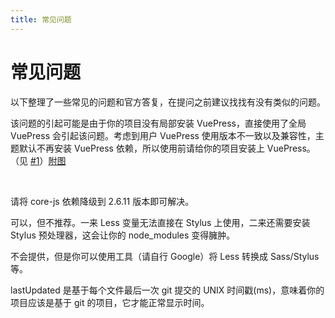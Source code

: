 ```yaml
---
title: 常见问题
---
```


# 常见问题

以下整理了一些常见的问题和官方答复，在提问之前建议找找有没有类似的问题。  
<a-collapse :bordered="false" class="faq-collapse-margin">
  <template v-slot:expandIcon="props">
    <a-icon type="caret-right" :rotate="props.isActive ? 90 : 0" />
  </template>
  <a-collapse-panel header="为什么按照官方配置了主题，仍然运行不了？提示 Cannot find moudle '@SearchBox'？" key="1" class="faq-collapse">
    <p>该问题的引起可能是由于你的项目没有局部安装 VuePress，直接使用了全局 VuePress 会引起该问题。考虑到用户 VuePress 使用版本不一致以及兼容性，主题默认不再安装 VuePress 依赖，所以使用前请给你的项目安装上 VuePress。（见 <a href="https://github.com/zpfz/vuepress-theme-antdocs/issues/1" target="_blank">#1<OutboundLink /></a>）<a href="https://s2.ax1x.com/2020/03/07/3vAGtO.png" target="_blank">附图<OutboundLink /></a></p> 
  </a-collapse-panel>
  <a-collapse-panel header="为什么按照官方配置了主题，仍然运行不了？提示 Cannot find moudle 'core-js/...'？" key="2" class="faq-collapse">  
    <p>请将 core-js 依赖降级到 2.6.11 版本即可解决。</p> 
  </a-collapse-panel>
  <a-collapse-panel header="可以同时使用 Less 和 Stylus 预处理器嘛？" key="3" class="faq-collapse">
    <p>可以，但不推荐。一来 Less 变量无法直接在 Stylus 上使用，二来还需要安装 Stylus 预处理器，这会让你的 node_modules 变得臃肿。</p>
  </a-collapse-panel>
  <a-collapse-panel header="可以提供 Sass/Stylus 等格式的样式文件吗？" key="4" class="faq-collapse">
    <p>不会提供，但是你可以使用工具（请自行 Google）将 Less 转换成 Sass/Stylus 等。</p>
  </a-collapse-panel>
  <a-collapse-panel header="为什么开启了 lastUpdated 功能，文档底部还是没有显示信息？" key="6" class="faq-collapse">
    <p>lastUpdated 是基于每个文件最后一次 git 提交的 UNIX 时间戳(ms)，意味着你的项目应该是基于 git 的项目，它才能正常显示时间。   </p>
  </a-collapse-panel>
</a-collapse>

<style>
  .faq-collapse-margin{
    margin-top: .625rem;
  }
  .faq-collapse{
    background: #f7f7f7;
    border-radius: 4px;
    margin-bottom: 24px;
    border: 0 !important;
    overflow: hidden;
  }
</style>  